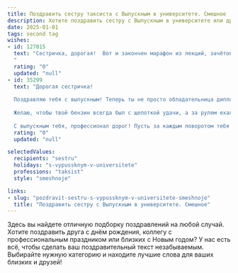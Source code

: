 ```yaml
---
title: Поздравить сестру таксиста с Выпускным в университете. Смешное
description: Хотите поздравить сестру с Выпускным в университете или другим праздником? Наш ИИ создаст незабываемое поздравление, а вы обязательно выделитесь среди других.  
date: 2025-01-01
tags: second tag
wishes:
- id: 127015
  text: "Сестричка, дорогая!  Вот и закончен марафон из лекций, зачётов и экзаменов!  Теперь ты дипломированный таксист – жди, мир потрясёт твоя скорость и манёвренность на дорогах!  Шутки шутками, но поздравляю с заслуженным выпускным!  Пусть твоя карьера будет такой же стремительной, как твой будущий автомобиль, а клиенты – добрыми и щедрыми!  Удачи тебе, капитан руля!
  "
  rating: "0"
  updated: "null"
- id: 35299
  text: "Дорогая сестричка!
  
  Поздравляю тебя с выпускным! Теперь ты не просто обладательница диплома, а настоящая мастер-класс таксист — эксперт в «счастливом движении» и «знать все короткие пути»! Пусть твой навигатор всегда показывает только легкие маршруты, а пассажиры не скупятся на чаевые!
  
  Желаю, чтобы твой бензин всегда был с щепоткой удачи, а за рулем ехали только хорошие воспоминания и радость. Пусть каждое утро начинается с улыбки, а каждое «Поехали!» звучит с оптимизмом и смехом!
  
  С выпускным тебя, профессионал дорог! Пусть за каждым поворотом тебя ждут только позитивные приключения! 🚖💨🎓"
  rating: "0"
  updated: "null"

selectedValues:
  recipients: "sestru"
  holidays: "s-vypussknym-v-universitete"
  professions: "taksist"
  style: "smeshnoje"

links:
- slug: "pozdravit-sestru-s-vypussknym-v-universitete-smeshnoje"
  title: "Поздравить сестру с Выпускным в университете. Смешное"
---
```


Здесь вы найдете отличную подборку поздравлений на любой случай.
Хотите поздравить друга с днём рождения, коллегу с профессиональным праздником или близких с Новым годом? У нас есть всё, чтобы сделать ваш поздравительный текст незабываемым. Выбирайте нужную категорию и находите лучшие слова для ваших близких и друзей!
